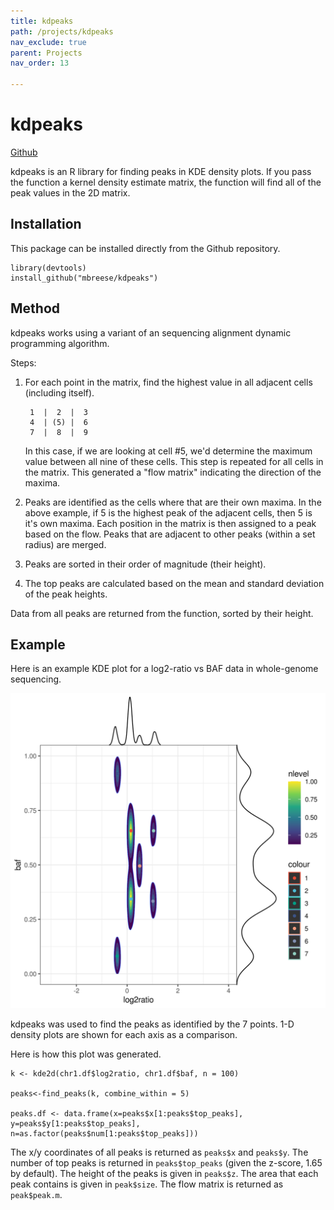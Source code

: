 ```yaml
---
title: kdpeaks
path: /projects/kdpeaks
nav_exclude: true
parent: Projects
nav_order: 13

---
```


# kdpeaks
[Github](https://github.com/mbreese/kdpeaks)

kdpeaks is an R library for finding peaks in KDE density plots. If you pass the function a kernel density estimate matrix, the
function will find all of the peak values in the 2D matrix. 

## Installation

This package can be installed directly from the Github repository.

    library(devtools)
    install_github("mbreese/kdpeaks")


## Method

kdpeaks works using a variant of an sequencing alignment dynamic programming algorithm.

Steps:

1. For each point in the matrix, find the highest value in all adjacent cells (including itself).

        1  |  2  |  3
        4  | (5) |  6
        7  |  8  |  9

    In this case, if we are looking at cell #5, we'd determine the maximum value between all nine of these cells. This step is repeated for all cells in the matrix. This generated a "flow matrix" indicating the direction of the maxima.

2. Peaks are identified as the cells where that are their own maxima. In the above example, if 5 is the highest peak of the adjacent cells, then 5 is it's own maxima. Each position in the matrix is then assigned to a peak based on the flow. Peaks that are adjacent to other peaks (within a set radius) are merged.

3. Peaks are sorted in their order of magnitude (their height).

4. The top peaks are calculated based on the mean and standard deviation of the peak heights.

Data from all peaks are returned from the function, sorted by their height.

## Example

Here is an example KDE plot for a log2-ratio vs BAF data in whole-genome sequencing.

![KDE plot](/assets/img/chr1_plot2.png)

kdpeaks was used to find the peaks as identified by the 7 points. 1-D density plots are shown for each axis as a comparison.

Here is how this plot was generated.

    k <- kde2d(chr1.df$log2ratio, chr1.df$baf, n = 100)

    peaks<-find_peaks(k, combine_within = 5)
    
    peaks.df <- data.frame(x=peaks$x[1:peaks$top_peaks], y=peaks$y[1:peaks$top_peaks], n=as.factor(peaks$num[1:peaks$top_peaks]))

The x/y coordinates of all peaks is returned as `peaks$x` and `peaks$y`. The number of top peaks is returned in `peaks$top_peaks` (given the z-score, 1.65 by default). The height of the peaks is given in `peaks$z`. The area that each peak contains is given in `peak$size`. The flow matrix is returned as `peak$peak.m`.

